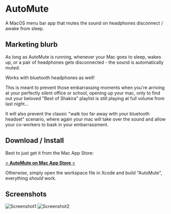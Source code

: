 # AutoMute
A MacOS menu bar app that mutes the sound on headphones disconnect / awake from sleep.

## Marketing blurb
As long as AutoMute is running, whenever your Mac goes to sleep, wakes up, or a pair of headphones gets disconnected - the sound is automatically muted.

Works with bluetooth headphones as well!

This is meant to prevent those embarrassing moments when you're arriving at your perfectly silent office or school, opening up your mac, only to find out your beloved "Best of Shakira" playlist is still playing at full volume from last night...

It will also prevent the classic "walk too far away with your bluetooth headset" scenario, where again your mac will take over the sound and allow your co-workers to bask in your embarrassment.

## Download / Install
Best to just get it from the Mac App Store:

[> **AutoMute on Mac App Store** <](https://itunes.apple.com/us/app/automute-preventing-awkward-situations/id1118136179)

Otherwise, simply open the workspace file in Xcode and build "AutoMute", everything *should* work.

## Screenshots
![Screenshot1](https://user-images.githubusercontent.com/31284/49688097-ac653900-fb15-11e8-9c48-3db96df5dcbf.png)
![Screenshot2](https://user-images.githubusercontent.com/31284/49688098-ae2efc80-fb15-11e8-8034-14c67fb69d90.png)

